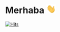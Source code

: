 <h1 align="left">Merhaba <img src="https://raw.githubusercontent.com/ABSphreak/ABSphreak/master/gifs/Hi.gif" width="30px"></h1>

[![Hits](https://hits.seeyoufarm.com/api/count/incr/badge.svg?url=https%3A%2F%2Fgithub.com%2Fberatkrdr%2Fberatkrdr&count_bg=%23167BBB&title_bg=%23555555&icon=&icon_color=%23E7E7E7&title=PROFILE+VIEWS&edge_flat=true)](https://github.com/beratkrdr)
